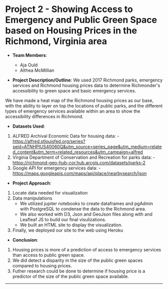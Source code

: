 # Project 2 - Showing Access to Emergency and Public Green Space based on Housing Prices in the Richmond, Virginia area

* **Team Members**:
    - Aja Ould
    - Althea McMillian


* **Project Description/Outline**: We used 2017 Richmond parks, emergency services and Richmond housing prices data to determine Richmonder's accessibility to green space and basic emergency services.

We have made a heat map of the Richmond housing prices as our base, with the ability to layer on top the locations of public parks, and the different types of emergency services available within an area to show the accessibility differences in Richmond.   

* **Datasets Used**: 
1.	ALFRED Archival Economic Data for housing data: - https://alfred.stlouisfed.org/series?seid=ATNHPIUS40060Q&utm_source=series_page&utm_medium=related_content&utm_term=related_resources&utm_campaign=alfred
2.	Virginia Department of Conservation and Recreation for parks data: - https://richmond-geo-hub-cor.hub.arcgis.com/datasets/parks-2
3.	Google API for emergency services data: - https://maps.googleapis.com/maps/api/place/nearbysearch/json

* **Project Approach**:
1.	Locate data needed for visualization
2.	Data manipulations
    -	We utilized jupiter notebooks to create dataframes and pgAdmin with PostgreSQL to condense the data to the Richmond area.
    -	We also worked with D3, Json and GeoJson files along with and Leafleaf JS to build our final visulizations.
    -   We built an HTML site to display the visualization.
3.	Finally, we deployed our site to the web using Heroku


* **Conclusion**:
1. Housing prices is more of a prediction of access to emergency services than access to public green space.
2. We did detect a disparity in the size of the public green spaces compared to housing prices.
3. Futher research could be done to determine if housing price is a predictor of the size of the public green space available.
- - -



